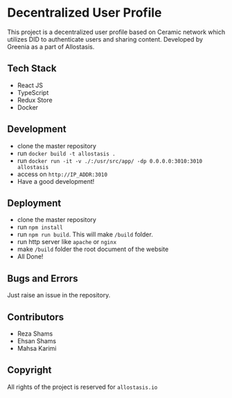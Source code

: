 # Decentralized User Profile
This project is a decentralized user profile based on Ceramic network
which utilizes DID to authenticate users and sharing content. Developed by Greenia
as a part of Allostasis.

## Tech Stack
- React JS
- TypeScript
- Redux Store
- Docker

## Development
- clone the master repository
- run `docker build -t allostasis .`
- run `docker run -it -v ./:/usr/src/app/ -dp 0.0.0.0:3010:3010 allostasis`
- access on `http://IP_ADDR:3010`
- Have a good development!

## Deployment
- clone the master repository
- run `npm install`
- run `npm run build`. This will make `/build` folder.
- run http server like `apache` or `nginx`
- make `/build` folder the root document of the website
- All Done!

## Bugs and Errors
Just raise an issue in the repository.

## Contributors
- Reza Shams
- Ehsan Shams
- Mahsa Karimi

## Copyright
All rights of the project is reserved for `allostasis.io`

